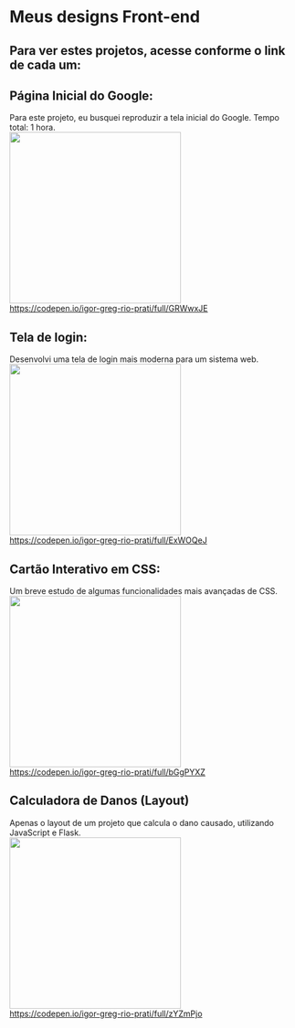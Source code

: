 # Meus designs Front-end
 
## Para ver estes projetos, acesse conforme o link de cada um:

## Página Inicial do Google:
Para este projeto, eu busquei reproduzir a tela inicial do Google. Tempo total: 1 hora. <br>
<img src='https://i.imgur.com/eBlyMI9.png' width='300px'></img><br>
https://codepen.io/igor-greg-rio-prati/full/GRWwxJE


## Tela de login:
Desenvolvi uma tela de login mais moderna para um sistema web.<br>
<img src='https://i.imgur.com/tDBX3q0.png' width='300px'></img><br>
https://codepen.io/igor-greg-rio-prati/full/ExWOQeJ

## Cartão Interativo em CSS:
Um breve estudo de algumas funcionalidades mais avançadas de CSS. <br>
<img src='https://i.imgur.com/p9voniK.png' width='300px'></img><br>
https://codepen.io/igor-greg-rio-prati/full/bGgPYXZ

## Calculadora de Danos (Layout)
Apenas o layout de um projeto que calcula o dano causado, utilizando JavaScript e Flask.<br>
<img src='https://i.imgur.com/dICGdfU.png' width='300px'></img><br>
https://codepen.io/igor-greg-rio-prati/full/zYZmPjo



